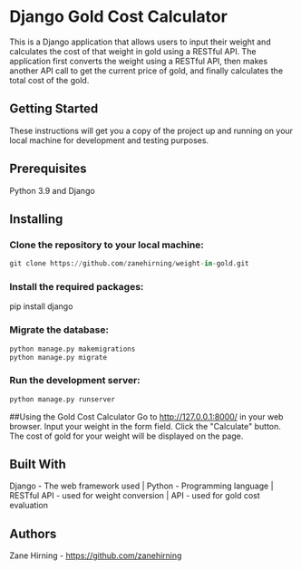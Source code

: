 # Django Gold Cost Calculator
This is a Django application that allows users to input their weight and calculates the cost of that weight in gold using a RESTful API. The application first converts the weight using a RESTful API, then makes another API call to get the current price of gold, and finally calculates the total cost of the gold.

## Getting Started
These instructions will get you a copy of the project up and running on your local machine for development and testing purposes.

## Prerequisites
Python 3.9 and 
Django

## Installing
### Clone the repository to your local machine:
```python
git clone https://github.com/zanehirning/weight-in-gold.git
```
### Install the required packages:
pip install django

### Migrate the database:
```python
python manage.py makemigrations
python manage.py migrate
```

### Run the development server:
```python
python manage.py runserver
```

##Using the Gold Cost Calculator
Go to http://127.0.0.1:8000/ in your web browser.
Input your weight in the form field.
Click the "Calculate" button.
The cost of gold for your weight will be displayed on the page.

## Built With
Django - The web framework used |
Python - Programming language |
RESTful API - used for weight conversion |
API - used for gold cost evaluation
## Authors
Zane Hirning - https://github.com/zanehirning
